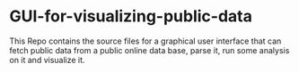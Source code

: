 # GUI-for-visualizing-public-data
This Repo contains the source files for a graphical user interface that can fetch public data from a public online data base, parse it, run some analysis on it and visualize it.
